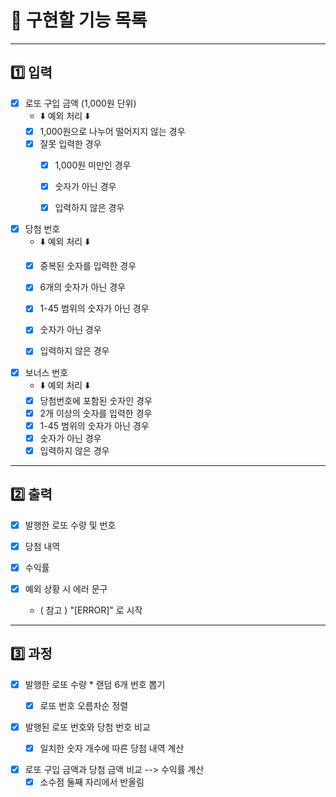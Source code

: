 🐰 구현할 기능 목록
=============
* * *
1️⃣ 입력
-------------
+ [x] 로또 구입 금액 (1,000원 단위)
  + ⬇️ 예외 처리 ⬇️
  + [x] 1,000원으로 나누어 떨어지지 않는 경우
  + [x] 잘못 입력한 경우
    + [x] 1,000원 미만인 경우
    + [x] 숫자가 아닌 경우
    + [x] 입력하지 않은 경우


+ [x] 당첨 번호
  + ⬇️ 예외 처리 ⬇️
  + [x] 중복된 숫자를 입력한 경우
  + [x] 6개의 숫자가 아닌 경우
  + [x] 1-45 범위의 숫자가 아닌 경우
  + [x] 숫자가 아닌 경우
  + [x] 입력하지 않은 경우


+ [x] 보너스 번호
  + ⬇️ 예외 처리 ⬇️
  + [x] 당첨번호에 포함된 숫자인 경우
  + [x] 2개 이상의 숫자를 입력한 경우
  + [x] 1-45 범위의 숫자가 아닌 경우
  + [x] 숫자가 아닌 경우
  + [x] 입력하지 않은 경우
* * *

2️⃣️ 출력
-------------
+ [x] 발행한 로또 수량 및 번호


+ [x] 당첨 내역


+ [x] 수익률


+ [x] 예외 상황 시 에러 문구
  + ( 참고 ) "[ERROR]" 로 시작
* * *
3️⃣ 과정
-------------
+ [x] 발행한 로또 수량 * 랜덤 6개 번호 뽑기
  + [x] 로또 번호 오름차순 정렬


+ [x] 발행된 로또 번호와 당첨 번호 비교
  + [x] 일치한 숫자 개수에 따른 당첨 내역 계산


+ [x] 로또 구입 금액과 당첨 금액 비교 --> 수익률 계산
  + [x] 소수점 둘째 자리에서 반올림